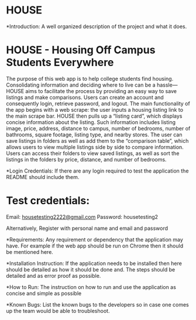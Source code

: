 # HOUSE

*Introduction: A well organized description of the project and what it does.

# HOUSE - Housing Off Campus Students Everywhere

The purpose of this web app is to help college students find housing.  Consolidating information and deciding where to live can be a hassle— HOUSE aims to facilitate the process by providing an easy way to save listings and make comparisons. Users can create an account and consequently login, retrieve password, and logout.  The main functionality of the app begins with a web scrape: the user inputs a housing listing link to the main scrape bar.  HOUSE then pulls up a “listing card”, which displays concise information about the listing.  Such information includes listing image, price, address, distance to campus, number of bedrooms, number of bathrooms, square footage, listing type, and nearby stores.  The user can save listings in folders as well as add them to the “comparison table”, which allows users to view multiple listings side by side to compare information.  Users can access their folders to view saved listings, as well as sort the listings in the folders by price, distance, and number of bedrooms.

*Login Credentials: If there are any login required to test the application the README should include them.

# Test credentials:
Email:  housetesting2222@gmail.com
Password: housetesting2 

Alternatively,
Register with personal name and email and password

*Requirements: Any requirement or dependency that the application may have. For example if the web app should be run on Chrome then it should be mentioned here.

*Installation Instruction: If the application needs to be installed then here should be detailed as how it should be done and. The steps should be detailed and as error proof as possible.

*How to Run: The instruction on how to run and use the application as concise and simple as possible

*Known Bugs: List the known bugs to the developers so in case one comes up the team would be able to troubleshoot.
